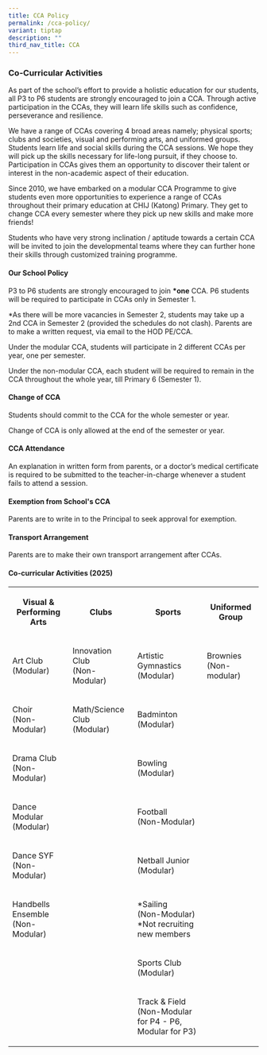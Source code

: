 ```yaml
---
title: CCA Policy
permalink: /cca-policy/
variant: tiptap
description: ""
third_nav_title: CCA
---
```

<h3>Co-Curricular Activities</h3>
<p>As part of the school’s effort to provide a holistic education for our
students, all P3 to P6 students are strongly encouraged to join a CCA.
Through active participation in the CCAs, they will learn life skills such
as confidence, perseverance and resilience.</p>
<p>We have a range of CCAs covering 4 broad areas namely; physical sports;
clubs and societies, visual and performing arts, and uniformed groups.
Students learn life and social skills during the CCA sessions. We hope
they will pick up the skills necessary for life-long pursuit, if they choose
to. Participation in CCAs gives them an opportunity to discover their talent
or interest in the non-academic aspect of their education.</p>
<p>Since 2010, we have embarked on a modular CCA Programme to give students
even more opportunities to experience a range of CCAs throughout their
primary education at CHIJ (Katong) Primary. They get to change CCA every
semester where they pick up new skills and make more friends!</p>
<p>Students who have very strong inclination / aptitude towards a certain
CCA will be invited to join the developmental teams where they can further
hone their skills through customized training programme.</p>
<h4>Our School Policy</h4>
<p>P3 to P6 students are strongly encouraged to join&nbsp;<strong>*one</strong>&nbsp;CCA.
P6 students will be required to participate in CCAs only in Semester 1.</p>
<p>*As there will be more vacancies in Semester 2, students may take up a
2nd CCA in Semester 2 (provided the schedules do not clash). Parents are
to make a written request, via email to the HOD PE/CCA.</p>
<p>Under the modular CCA, students will participate in 2 different CCAs per
year, one per semester.</p>
<p>Under the non-modular CCA, each student will be required to remain in
the CCA throughout the whole year, till Primary 6 (Semester 1).</p>
<h4>Change of CCA</h4>
<p>Students should commit to the CCA for the whole semester or year.</p>
<p>Change of CCA is only allowed at the end of the semester or year.</p>
<h4>CCA Attendance</h4>
<p>An explanation in written form from parents, or a doctor’s medical certificate
is required to be submitted to the teacher-in-charge whenever a student
fails to attend a session.</p>
<h4>Exemption from School's CCA</h4>
<p>Parents are to write in to the Principal to seek approval for exemption.</p>
<h4>Transport Arrangement</h4>
<p>Parents are to make their own transport arrangement after CCAs.</p>
<h4>Co-curricular Activities (2025)</h4>
<p></p>
<table style="minWidth: 100px">
<colgroup>
<col>
<col>
<col>
<col>
</colgroup>
<tbody>
<tr>
<th rowspan="1" colspan="1">
<p><strong>Visual &amp;<br>Performing Arts<br></strong>
</p>
</th>
<th rowspan="1" colspan="1">
<p><strong>Clubs<br></strong>
</p>
</th>
<th rowspan="1" colspan="1">
<p><strong>Sports<br></strong>
</p>
</th>
<th rowspan="1" colspan="1">
<p><strong>Uniformed Group<br></strong>
</p>
</th>
</tr>
<tr>
<td rowspan="1" colspan="1">
<p>Art Club
<br>(Modular)</p>
</td>
<td rowspan="1" colspan="1">
<p>Innovation Club
<br>(Non-Modular)</p>
</td>
<td rowspan="1" colspan="1">
<p>Artistic Gymnastics
<br>(Modular)</p>
</td>
<td rowspan="1" colspan="1">
<p>Brownies
<br>(Non-modular)</p>
</td>
</tr>
<tr>
<td rowspan="1" colspan="1">
<p>Choir
<br>(Non-Modular)</p>
</td>
<td rowspan="1" colspan="1">
<p>Math/Science Club
<br>(Modular)</p>
</td>
<td rowspan="1" colspan="1">
<p>Badminton
<br>(Modular)</p>
</td>
<td rowspan="1" colspan="1">
<p></p>
</td>
</tr>
<tr>
<td rowspan="1" colspan="1">
<p>Drama Club
<br>(Non-Modular)</p>
</td>
<td rowspan="1" colspan="1">
<p>
<br>
</p>
</td>
<td rowspan="1" colspan="1">
<p>Bowling
<br>(Modular)</p>
</td>
<td rowspan="1" colspan="1">
<p></p>
</td>
</tr>
<tr>
<td rowspan="1" colspan="1">
<p>Dance Modular
<br>(Modular)</p>
</td>
<td rowspan="1" colspan="1">
<p></p>
</td>
<td rowspan="1" colspan="1">
<p>Football
<br>(Non-Modular)</p>
</td>
<td rowspan="1" colspan="1">
<p></p>
</td>
</tr>
<tr>
<td rowspan="1" colspan="1">
<p>Dance SYF
<br>(Non-Modular)</p>
</td>
<td rowspan="1" colspan="1">
<p></p>
</td>
<td rowspan="1" colspan="1">
<p>Netball Junior
<br>(Modular)</p>
</td>
<td rowspan="1" colspan="1">
<p></p>
</td>
</tr>
<tr>
<td rowspan="1" colspan="1">
<p>Handbells Ensemble
<br>(Non-Modular)</p>
</td>
<td rowspan="1" colspan="1">
<p></p>
</td>
<td rowspan="1" colspan="1">
<p>*Sailing
<br>(Non-Modular)
<br>*Not recruiting new members</p>
</td>
<td rowspan="1" colspan="1">
<p></p>
</td>
</tr>
<tr>
<td rowspan="1" colspan="1">
<p>
<br>
</p>
</td>
<td rowspan="1" colspan="1">
<p></p>
</td>
<td rowspan="1" colspan="1">
<p>Sports Club
<br>(Modular)</p>
</td>
<td rowspan="1" colspan="1">
<p></p>
</td>
</tr>
<tr>
<td rowspan="1" colspan="1">
<p>
<br>
</p>
</td>
<td rowspan="1" colspan="1">
<p></p>
</td>
<td rowspan="1" colspan="1">
<p>Track &amp; Field
<br>(Non-Modular for P4 - P6,
<br>Modular for P3)</p>
</td>
<td rowspan="1" colspan="1">
<p></p>
</td>
</tr>
</tbody>
</table>
<p></p>